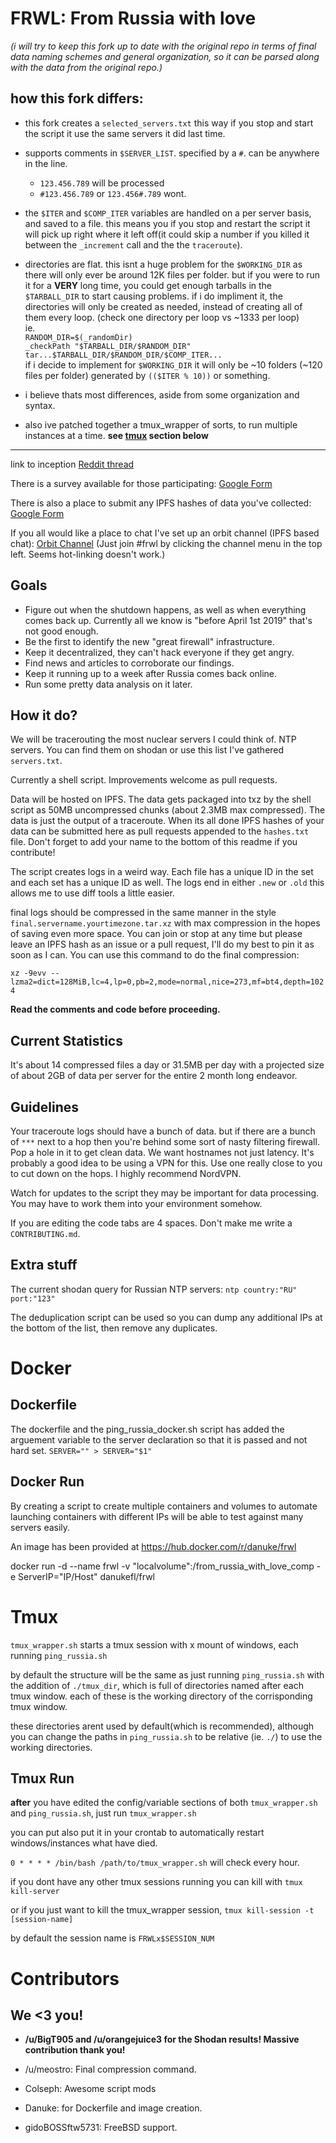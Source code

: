 FRWL: From Russia with love
===
_(i will try to keep this fork up to date with the original repo in terms of final data naming schemes and general organization, so it can be parsed along with the data from the original repo.)_
## how this fork differs:
 - this fork creates a `selected_servers.txt` this way if you stop and start the script it use the same
 servers it did last time.
 
 - supports comments in `$SERVER_LIST`. specified by a `#`. can be anywhere in the line.
   - `123.456.789` will be processed
   - `#123.456.789` or `123.456#.789` wont.
 
 - the `$ITER` and `$COMP_ITER` variables are handled on a per server basis, and saved to a file. this means you if you stop and restart the script it will pick up right where it left off(it could skip a number if you killed it between the `_increment` call and the the `traceroute`).
 
 - directories are flat. this isnt a huge problem for the `$WORKING_DIR` as there will only ever be around 12K files per folder. but if you were to run it for a **VERY** long time, you could get enough tarballs in the `$TARBALL_DIR` to start causing problems. if i do impliment it, the directories will only be created as needed, instead of creating all of them every loop. (check one directory per loop vs ~1333 per loop)
 <br>ie.
 <br>`RANDOM_DIR=$(_randomDir)`
 <br>`_checkPath "$TARBALL_DIR/$RANDOM_DIR"`
 <br>`tar...$TARBALL_DIR/$RANDOM_DIR/$COMP_ITER...`
 <br>if i decide to implement for `$WORKING_DIR` it will only be ~10 folders (~120 files per folder) generated by `(($ITER % 10))` or something.
 
 - i believe thats most differences, aside from some organization and syntax.
 
 - also ive patched together a tmux_wrapper of sorts, to run multiple instances at a time. **see <a href="#tmux_wrapper">tmux</a> section below**
 
<hr>

link to inception [Reddit thread](https://www.reddit.com/r/DataHoarder/comments/apsd7v/with_russia_going_offline_for_a_test_some_time/)

There is a survey available for those participating: [Google Form](https://goo.gl/forms/l2zbfzblneP6D6sE3)

There is also a place to submit any IPFS hashes of data you've collected: [Google Form](https://goo.gl/forms/o3vXwj4NPzODAttR2)

If you all would like a place to chat I've set up an orbit channel (IPFS based chat): [Orbit Channel](https://orbit.chat/#/channel/frwl) (Just join #frwl by clicking the channel menu in the top left. Seems hot-linking doesn't work.)

Goals
---

- Figure out when the shutdown happens, as well as when everything comes back up. Currently all we know is "before April 1st 2019" that's not good enough.
- Be the first to identify the new "great firewall" infrastructure.
- Keep it decentralized, they can't hack everyone if they get angry.
- Find news and articles to corroborate our findings.
- Keep it running up to a week after Russia comes back online.
- Run some pretty data analysis on it later.


How it do?
---

We will be tracerouting the most nuclear servers I could think of. NTP servers. You can find them on shodan or use this list I've gathered `servers.txt`.

Currently a shell script. Improvements welcome as pull requests.

Data will be hosted on IPFS. The data gets packaged into txz by the shell script as 50MB uncompressed chunks (about 2.3MB max compressed). The data is just the output of a traceroute. When its all done IPFS hashes of your data can be submitted here as pull requests appended to the `hashes.txt` file. Don't forget to add your name to the bottom of this readme if you contribute!

The script creates logs in a weird way. Each file has a unique ID in the set and each set has a unique ID as well. The logs end in either `.new` or `.old` this allows me to use diff tools a little easier.

final logs should be compressed in the same manner in the style `final.servername.yourtimezone.tar.xz` with max compression in the hopes of saving even more space. You can join or stop at any time but please leave an IPFS hash as an issue or a pull request, I'll do my best to pin it as soon as I can. You can use this command to do the final compression:

`xz -9evv --lzma2=dict=128MiB,lc=4,lp=0,pb=2,mode=normal,nice=273,mf=bt4,depth=1024`

**Read the comments and code before proceeding.**


Current Statistics
---
It's about 14 compressed files a day or 31.5MB per day with a projected size of about 2GB of data per server for the entire 2 month long endeavor.

Guidelines
---

Your traceroute logs should have a bunch of data. but if there are a bunch of `***` next to a hop then you're behind some sort of nasty filtering firewall. Pop a hole in it to get clean data. We want hostnames not just latency. It's probably a good idea to be using a VPN for this. Use one really close to you to cut down on the hops. I highly recommend NordVPN.

Watch for updates to the script they may be important for data processing. You may have to work them into your environment somehow.

If you are editing the code tabs are 4 spaces. Don't make me write a `CONTRIBUTING.md`.


Extra stuff
---

The current shodan query for Russian NTP servers: `ntp country:"RU" port:"123"`

The deduplication script can be used so you can dump any additional IPs at the bottom of the list, then remove any duplicates.



Docker
===

Dockerfile
---

The dockerfile and the ping_russia_docker.sh script has added the arguement variable to the server declaration so that it is passed and not hard set.  `SERVER="" > SERVER="$1"`


Docker Run
---

By creating a script to create multiple containers and volumes to automate launching containers with different IPs will be able to test against many servers easily.

 An image has been provided at https://hub.docker.com/r/danuke/frwl

docker run -d --name frwl -v "localvolume":/from_russia_with_love_comp -e ServerIP="IP/Host" danukefl/frwl

<a id="tmux_wrapper">Tmux</a>
===
`tmux_wrapper.sh` starts a tmux session with x mount of windows, each running `ping_russia.sh`

by default the structure will be the same as just running `ping_russia.sh` with the addition of `./tmux_dir`, which is full of directories named after each tmux window. each of these is the working directory of the corrisponding tmux window.

these directories arent used by default(which is recommended), although you can change the paths in `ping_russia.sh` to be relative (ie. `./`) to use the working directories.

Tmux Run
---
**after** you have edited the config/variable sections of both `tmux_wrapper.sh` and `ping_russia.sh`, just run `tmux_wrapper.sh`

you can put also put it in your crontab to automatically restart windows/instances what have died.

`0 * * * * /bin/bash /path/to/tmux_wrapper.sh` will check every hour.

if you dont have any other tmux sessions running you can kill with `tmux kill-server`

or if you just want to kill the tmux_wrapper session, `tmux kill-session -t [session-name]`

by default the session name is `FRWLx$SESSION_NUM`



Contributors
===

We <3 you!
---

- **/u/BigT905 and /u/orangejuice3 for the Shodan results! Massive contribution thank you!**

- /u/meostro: Final compression command.

- Colseph: Awesome script mods

- Danuke: for Dockerfile and image creation.

- gidoBOSSftw5731: FreeBSD support.
